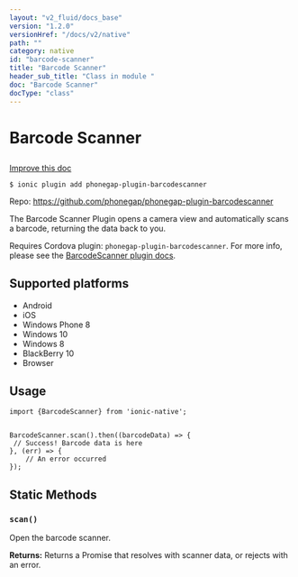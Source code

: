 ```yaml
---
layout: "v2_fluid/docs_base"
version: "1.2.0"
versionHref: "/docs/v2/native"
path: ""
category: native
id: "barcode-scanner"
title: "Barcode Scanner"
header_sub_title: "Class in module "
doc: "Barcode Scanner"
docType: "class"
---
```









<h1 class="api-title">

  
  Barcode Scanner
  

  

  

</h1>

<a class="improve-v2-docs" href='http://github.com/driftyco/ionic-native/edit/master//home/ubuntu/ionic-native/src/plugins/barcodescanner.ts#L0'>
  Improve this doc
</a>





<!-- decorators -->


<pre><code>$ ionic plugin add phonegap-plugin-barcodescanner</code></pre>
<p>Repo:
  <a href="https://github.com/phonegap/phonegap-plugin-barcodescanner">
    https://github.com/phonegap/phonegap-plugin-barcodescanner
  </a>
</p>

<!-- description -->

<p>The Barcode Scanner Plugin opens a camera view and automatically scans a barcode, returning the data back to you.</p>
<p>Requires Cordova plugin: <code>phonegap-plugin-barcodescanner</code>. For more info, please see the <a href="https://github.com/phonegap/phonegap-plugin-barcodescanner">BarcodeScanner plugin docs</a>.</p>


<!-- @platforms tag -->
<h2>Supported platforms</h2>

<ul>
  <li>Android</li>
  
  <li>iOS</li>
  
  <li>Windows Phone 8</li>
  
  <li>Windows 10</li>
  
  <li>Windows 8</li>
  
  <li>BlackBerry 10</li>
  
  <li>Browser</li>
  </ul>

<!-- @platforms tag end -->


<!-- @usage tag -->

<h2>Usage</h2>

<pre><code class="lang-js">import {BarcodeScanner} from &#39;ionic-native&#39;;


BarcodeScanner.scan().then((barcodeData) =&gt; {
 // Success! Barcode data is here
}, (err) =&gt; {
    // An error occurred
});
</code></pre>




<!-- @property tags -->
<h2>Static Methods</h2>
<div id="scan"></div>
<h3><code>scan()</code>

</h3>

Open the barcode scanner.






<div class="return-value" markdown="1">
  <i class="icon ion-arrow-return-left"></i>
  <b>Returns:</b> 
 Returns a Promise that resolves with scanner data, or rejects with an error.


</div>




<!-- methods on the class --><!-- related link --><!-- end content block -->


<!-- end body block -->

